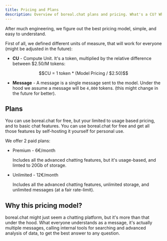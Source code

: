 ```yaml
---
title: Pricing and Plans
description: Overview of boreal.chat plans and pricing. What's a CU? What's a message?
---
```


After much engineering, we figure out the best pricing model, simple, and easy to understand.

First of all, we defined different units of measure, that will work for everyone (might be adjusted in the future):

- **CU** - Compute Unit. It's a token, multiplied by the relative difference between $2.50/M tokens:

```math
CU = 1 token * (Model Pricing / $2.50)
```

- **Message** - A message is a single message sent to the model. Under the hood we assume a message will be `4,000` tokens. (this might change in the future for better).

## Plans

You can use boreal.chat for free, but your limited to usage based pricing, and to basic chat features. You can use boreal.chat for free and get all those features by self-hosting it yourself for personal use.

We offer 2 paid plans:

- Premium - 6€/month

  Includes all the advanced chatting features, but it's usage-based, and limted to 20Gb of storage.

- Unlimited - 12€/month

  Includes all the advanced chatting features, unlimited storage, and unlimited messages (at a fair rate-limit).

## Why this pricing model?

boreal.chat might just seem a chatting platform, but it's more than that under the hood. What everyone understands as a message, it's actually multiple messages, calling internal tools for searching and advanced analysis of data, to get the best answer to any question.
